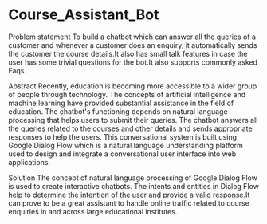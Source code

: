 # Course_Assistant_Bot

Problem statement
To build a chatbot which can answer all the queries of a customer and whenever a customer does an enquiry, it automatically sends the customer the
course details.It also has small talk features in case the user has some trivial questions for the bot.It also supports commonly asked Faqs.

Abstract
Recently, education is becoming more accessible to a wider group of people
through technology. The concepts of artificial intelligence and machine learning have
provided substantial assistance in the field of education.
The chatbot's functioning depends on natural language processing that helps
users to submit their queries. The chatbot answers all the queries related to the
courses and other details and sends appropriate responses to help the users. This
conversational system is built using Google Dialog Flow which is a natural language
understanding platform used to design and integrate a conversational user interface
into web applications.

Solution
The concept of natural language processing of Google Dialog Flow is used to create
interactive chatbots. The intents and entities in Dialog Flow help to determine the
intention of the user and provide a valid response.It can prove to be a great assistant to
handle online traffic related to course enquiries in and across large educational
institutes.
